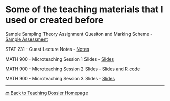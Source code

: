 # Some of the teaching materials that I used or created before

Sample Sampling Theory Assignment Quesiton and Marking Scheme - [Sample Assessment](Sample-Sampling-Theory-Assignment-Question-with-Grading-Scheme.pdf)

STAT 231 - Guest Lecture Notes - [Notes](STAT231-Guest-Lecture-Notes.pdf)

MATH 900 - Microteaching Session 1 Slides - [Slides](Microteaching-1-MATH900.pdf)

MATH 900 - Microteaching Session 2 Slides - [Slides](Microteaching-2-MATH900.pdf) and [R code](Microteaching-2-Visualizing-Mean-and-Variance.R)

MATH 900 - Microteaching Session 3 Slides - [Slides](Microteaching-3-MATH900.pdf)

---

[🔙 Back to Teaching Dossier Homepage](../README.md)



